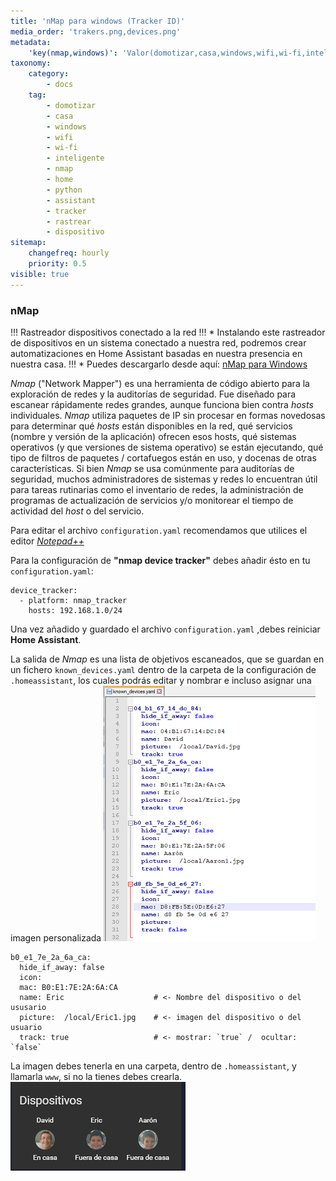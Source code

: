 ```yaml
---
title: 'nMap para windows (Tracker ID)'
media_order: 'trakers.png,devices.png'
metadata:
    'key(nmap,windows)': 'Valor(domotizar,casa,windows,wifi,wi-fi,inteligente,nmap,home,python,assistant,tracker,rastrear,dispositivo'
taxonomy:
    category:
        - docs
    tag:
        - domotizar
        - casa
        - windows
        - wifi
        - wi-fi
        - inteligente
        - nmap
        - home
        - python
        - assistant
        - tracker
        - rastrear
        - dispositivo
sitemap:
    changefreq: hourly
    priority: 0.5
visible: true
---
```


### nMap ###

!!! Rastreador dispositivos conectado a la red
!!! * Instalando este rastreador de dispositivos en un sistema conectado a nuestra red, podremos crear automatizaciones en Home Assistant basadas en nuestra presencia en nuestra casa.
!!! * Puedes descargarlo desde aquí: [nMap para Windows](https://nmap.org/dist/nmap-7.70-setup.exe)

_Nmap_ ("Network Mapper") es una herramienta de código abierto para la exploración de redes y la auditorías de seguridad. Fue diseñado para escanear rápidamente redes grandes, aunque funciona bien contra _hosts_ individuales. _Nmap_ utiliza paquetes de IP sin procesar en formas novedosas para determinar qué _hosts_ están disponibles en la red, qué servicios (nombre y versión de la aplicación) ofrecen esos hosts,
qué sistemas operativos (y que versiones de sistema operativo) se están ejecutando, qué tipo de filtros de paquetes / cortafuegos están en uso, y docenas de otras características. Si bien _Nmap_ se usa comúnmente para auditorías de seguridad, muchos administradores de sistemas y redes lo encuentran útil para tareas rutinarias como el inventario de redes, la administración de programas de actualización de servicios y/o monitorear el tiempo de actividad del _host_ o del servicio.

Para editar el archivo `configuration.yaml` recomendamos que utilices el editor [_Notepad++_](https://notepad-plus-plus.org/download/)

Para la configuración de **"nmap device tracker"** debes añadir ésto en tu `configuration.yaml`:

```
device_tracker:
  - platform: nmap_tracker
    hosts: 192.168.1.0/24
```  
Una vez añadido y guardado el archivo `configuration.yaml` ,debes reiniciar **Home Assistant**.

La salida de _Nmap_ es una lista de objetivos escaneados, que se guardan en un fichero `known_devices.yaml` dentro de la carpeta de la configuración de `.homeassistant`, los cuales podrás editar y nombrar e incluso asignar una imagen personalizada
![](devices.png)

```
b0_e1_7e_2a_6a_ca:
  hide_if_away: false
  icon:
  mac: B0:E1:7E:2A:6A:CA
  name: Eric                    # <- Nombre del dispositivo o del ususario
  picture:  /local/Eric1.jpg    # <- imagen del dispositivo o del usuario
  track: true                   # <- mostrar: `true` /  ocultar: `false`
```
La imagen debes tenerla en una carpeta, dentro de `.homeassistant`, y llamarla `www`, si no la tienes debes crearla.
![](trakers.png)
  
    





